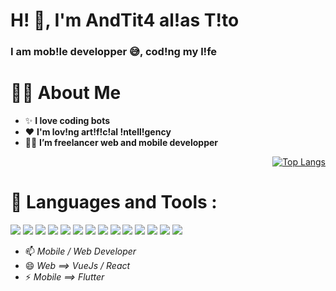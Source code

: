 <h1 align="left">H! 👋, I'm AndTit4 al!as T!to</h1>

###

<h3 align="left">I am mob!le developper 😅, cod!ng my l!fe </h3>


# 🙋‍♂️ **About Me**

-   ✨ **I love coding bots**
-   ❤️ **I'm lov!ng art!f!c!al !ntell!gency**
-   👨‍💻 **I’m freelancer web and mobile developper**

<!-- ![Github commit](https://github-readme-stats.vercel.app/api?username=Andtit4) -->


<!-- ![counter](https://[YourEndpoint].m.pipedream.net) -->


<div align="right">

 [![Top Langs](https://github-readme-stats.vercel.app/api/top-langs/?username=Andtit4&layout=compact&theme=algolia&hide_border=true)](https://github.com/anuraghazra/github-readme-stats) 

</div>


# 🚀 **Languages and Tools :**

<div align="left">
    <img src="https://img.shields.io/badge/Python-FFD43B?style=for-the-badge&logo=python&logoColor=blue" />
    <img src="https://img.shields.io/badge/Dart-FFD43B?style=for-the-badge&logo=python&logoColor=blue" />
    <img src="https://img.shields.io/badge/GitLab-330F63?style=for-the-badge&logo=gitlab&logoColor=white" />
    <img src="https://img.shields.io/badge/Raspberry%20Pi-A22846?style=for-the-badge&logo=Raspberry%20Pi&logoColor=white" />
    <img src="https://img.shields.io/badge/Vagrant-1868F2?style=for-the-badge&logo=Vagrant&logoColor=white" />
    <img src="https://img.shields.io/badge/VSCode-0078D4?style=for-the-badge&logo=visual%20studio%20code&logoColor=white" />
    <img src="https://img.shields.io/badge/Notion-000000?style=for-the-badge&logo=notion&logoColor=white" />
    <img src="https://img.shields.io/badge/tmux-1BB91F?style=for-the-badge&logo=tmux&logoColor=white" />
   <img src="https://img.shields.io/badge/Debian-A81D33?style=for-the-badge&logo=debian&logoColor=white" />
   <img src="https://img.shields.io/badge/Android-3DDC84?style=for-the-badge&logo=android&logoColor=whitee" />
   <img src="https://img.shields.io/badge/C-00599C?style=for-the-badge&logo=c&logoColor=white" />
   <img src="https://img.shields.io/badge/MySQL-005C84?style=for-the-badge&logo=mysql&logoColor=white" />
   <img src="https://img.shields.io/badge/Nextcloud-0082C9?style=for-the-badge&logo=Nextcloud&logoColor=white" />
   <img src="https://img.shields.io/badge/Shell_Script-121011?style=for-the-badge&logo=gnu-bash&logoColor=white" />
</div>
                                        
- 📫 *Mobile / Web Developer*  
- 😄 *Web ==> VueJs / React*    
- ⚡ *Mobile ==> Flutter*  






